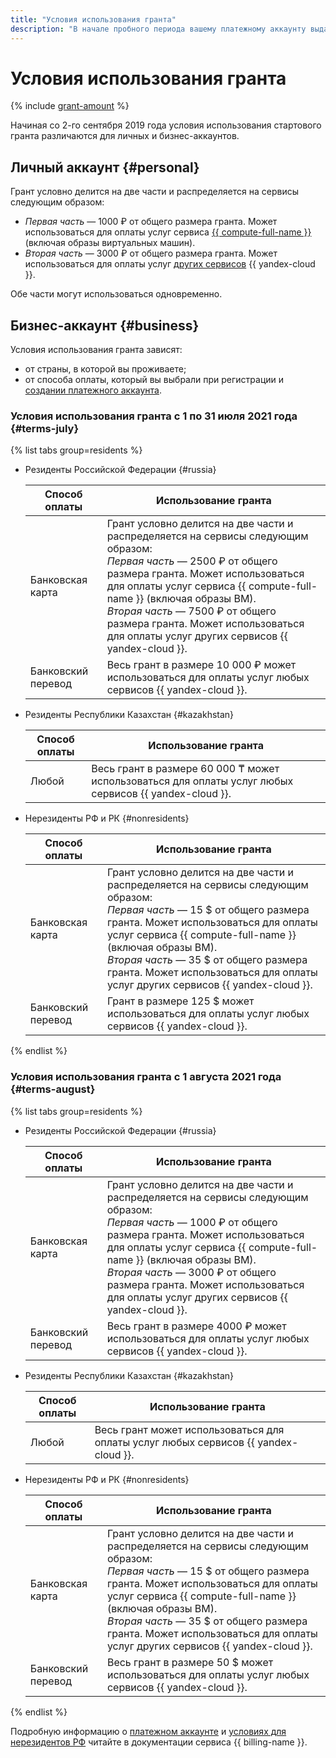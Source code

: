 ```yaml
---
title: "Условия использования гранта"
description: "В начале пробного периода вашему платежному аккаунту выдается грант сроком действия 60 дней. Размер и валюта гранта зависят от страны, в которой вы проживаете."
---
```


# Условия использования гранта

{% include [grant-amount](../_includes/grant-amount.md) %}

Начиная со 2-го сентября 2019 года условия использования стартового гранта различаются для личных и бизнес-аккаунтов.

## Личный аккаунт {#personal}


Грант условно делится на две части и распределяется на сервисы следующим образом:
* _Первая часть_ — 1000 ₽ от общего размера гранта. Может использоваться для оплаты услуг сервиса [{{ compute-full-name }}](/services/compute) (включая образы виртуальных машин).
* _Вторая часть_ — 3000 ₽ от общего размера гранта. Может использоваться для оплаты услуг [других сервисов](../../overview/concepts/services.md) {{ yandex-cloud }}.



Обе части могут использоваться одновременно.

## Бизнес-аккаунт {#business}

Условия использования гранта зависят:
* от страны, в которой вы проживаете;
* от способа оплаты, который вы выбрали при регистрации и [создании платежного аккаунта](../../billing/quickstart/index.md).

### Условия использования гранта с 1 по 31 июля 2021 года {#terms-july}

{% list tabs group=residents %}

- Резиденты Российской Федерации {#russia}

  Способ оплаты | Использование гранта
  --- | ---
  Банковская карта | Грант условно делится на две части и распределяется на сервисы следующим образом:<br>_Первая часть_ — 2500 ₽ от общего размера гранта. Может использоваться для оплаты услуг сервиса {{ compute-full-name }} (включая образы ВМ).<br>_Вторая часть_ — 7500 ₽ от общего размера гранта. Может использоваться для оплаты услуг других сервисов {{ yandex-cloud }}.
  Банковский перевод | Весь грант в размере 10 000 ₽ может использоваться для оплаты услуг любых сервисов {{ yandex-cloud }}.

- Резиденты Республики Казахстан {#kazakhstan}

  Способ оплаты | Использование гранта
  --- | ---
  Любой | Весь грант в размере 60 000 ₸ может использоваться для оплаты услуг любых сервисов {{ yandex-cloud }}.

- Нерезиденты РФ и РК {#nonresidents}

  Способ оплаты | Использование гранта
  --- | ---
  Банковская карта | Грант условно делится на две части и распределяется на сервисы следующим образом:<br>_Первая часть_ — 15 $ от общего размера гранта. Может использоваться для оплаты услуг сервиса {{ compute-full-name }} (включая образы ВМ).<br>_Вторая часть_ — 35 $ от общего размера гранта. Может использоваться для оплаты услуг других сервисов {{ yandex-cloud }}.
  Банковский перевод | Грант в размере 125 $ может использоваться для оплаты услуг любых сервисов {{ yandex-cloud }}.

{% endlist %}

### Условия использования гранта с 1 августа 2021 года {#terms-august}

{% list tabs group=residents %}

- Резиденты Российской Федерации {#russia}

  Способ оплаты | Использование гранта
  --- | ---
  Банковская карта | Грант условно делится на две части и распределяется на сервисы следующим образом:<br>_Первая часть_ — 1000 ₽ от общего размера гранта. Может использоваться для оплаты услуг сервиса {{ compute-full-name }} (включая образы ВМ).<br>_Вторая часть_ — 3000 ₽ от общего размера гранта. Может использоваться для оплаты услуг других сервисов {{ yandex-cloud }}.
  Банковский перевод | Весь грант в размере 4000 ₽ может использоваться для оплаты услуг любых сервисов {{ yandex-cloud }}.

- Резиденты Республики Казахстан {#kazakhstan}

  Способ оплаты | Использование гранта
  --- | ---
  Любой | Весь грант может использоваться для оплаты услуг любых сервисов {{ yandex-cloud }}.

- Нерезиденты РФ и РК {#nonresidents}

  Способ оплаты | Использование гранта
  --- | ---
  Банковская карта | Грант условно делится на две части и распределяется на сервисы следующим образом:<br>_Первая часть_ — 15 $ от общего размера гранта. Может использоваться для оплаты услуг сервиса {{ compute-full-name }} (включая образы ВМ).<br>_Вторая часть_ — 35 $ от общего размера гранта. Может использоваться для оплаты услуг других сервисов {{ yandex-cloud }}.
  Банковский перевод | Весь грант в размере 50 $ может использоваться для оплаты услуг любых сервисов {{ yandex-cloud }}.

{% endlist %}

Подробную информацию о [платежном аккаунте](../../billing/concepts/billing-account.md) и [условиях для нерезидентов РФ](../../billing/qa/non-resident.md) читайте в документации сервиса {{ billing-name }}.